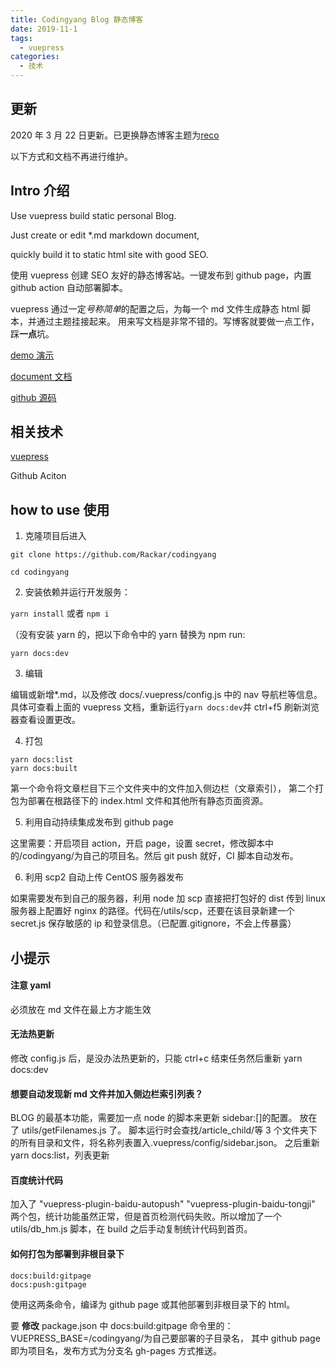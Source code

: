 ```yaml
---
title: Codingyang Blog 静态博客
date: 2019-11-1
tags:
  - vuepress
categories:
  - 技术
---
```


## 更新

2020 年 3 月 22 日更新。已更换静态博客主题为[reco](https://vuepress-theme-reco.recoluan.com/)

以下方式和文档不再进行维护。

## Intro 介绍

Use vuepress build static personal Blog.

Just create or edit \*.md markdown document,

quickly build it to static html site with good SEO.

使用 vuepress 创建 SEO 友好的静态博客站。一键发布到 github page，内置 github action 自动部署脚本。

vuepress 通过一定*号称简单*的配置之后，为每一个 md 文件生成静态 html 脚本，并通过主题挂接起来。
用来写文档是非常不错的。写博客就要做一点工作，踩**一点**坑。

[demo 演示](http://www.codingyang.com/)

[document 文档](http://www.codingyang.com/article_tech/)

[github 源码](https://github.com/Rackar/codingyang)

## 相关技术

[vuepress](https://v1.vuepress.vuejs.org/zh/guide/)

Github Aciton

## how to use 使用

1. 克隆项目后进入

`git clone https://github.com/Rackar/codingyang`

`cd codingyang`

2. 安装依赖并运行开发服务：

`yarn install` 或者 `npm i`

（没有安装 yarn 的，把以下命令中的 yarn 替换为 npm run:

```
yarn docs:dev
```

3. 编辑

编辑或新增\*.md，以及修改 docs/.vuepress/config.js 中的 nav 导航栏等信息。具体可查看上面的 vuepress 文档，重新运行`yarn docs:dev`并 ctrl+f5 刷新浏览器查看设置更改。

4. 打包

```
yarn docs:list
yarn docs:built
```

第一个命令将文章栏目下三个文件夹中的文件加入侧边栏（文章索引），
第二个打包为部署在根路径下的 index.html 文件和其他所有静态页面资源。

5. 利用自动持续集成发布到 github page

这里需要：开启项目 action，开启 page，设置 secret，修改脚本中的/codingyang/为自己的项目名。然后 git push 就好，CI 脚本自动发布。

6. 利用 scp2 自动上传 CentOS 服务器发布

如果需要发布到自己的服务器，利用 node 加 scp 直接把打包好的 dist 传到 linux 服务器上配置好 nginx 的路径。代码在/utils/scp，还要在该目录新建一个 secret.js 保存敏感的 ip 和登录信息。（已配置.gitignore，不会上传暴露）

## 小提示

#### 注意 yaml

必须放在 md 文件在最上方才能生效

#### 无法热更新

修改 config.js 后，是没办法热更新的，只能 ctrl+c 结束任务然后重新 yarn docs:dev

#### 想要自动发现新 md 文件并加入侧边栏索引列表？

BLOG 的最基本功能，需要加一点 node 的脚本来更新 sidebar:[]的配置。
放在了 utils/getFilenames.js 了。
脚本运行时会查找/article_child/等 3 个文件夹下的所有目录和文件，将名称列表置入.vuepress/config/sidebar.json。
之后重新 yarn docs:list，列表更新

#### 百度统计代码

加入了
"vuepress-plugin-baidu-autopush"
"vuepress-plugin-baidu-tongji"
两个包，统计功能虽然正常，但是首页检测代码失败。所以增加了一个 utils/db_hm.js 脚本，在 build 之后手动复制统计代码到首页。

#### 如何打包为部署到非根目录下

```
docs:build:gitpage
docs:push:gitpage
```

使用这两条命令，编译为 github page 或其他部署到非根目录下的 html。

要 **修改** package.json 中 docs:build:gitpage 命令里的： VUEPRESS_BASE=/codingyang/为自己要部署的子目录名，
其中 github page 即为项目名，发布方式为分支名 gh-pages 方式推送。
